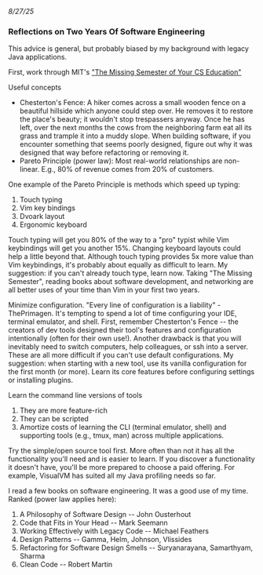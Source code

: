 <!-- trick pandoc to not wrapping date in a paragraph tag -->
<em>8/27/25</em>
<h3>Reflections on Two Years Of Software Engineering</h3>

This advice is general, but probably biased by my background with legacy Java applications.

First, work through MIT's ["The Missing Semester of Your CS Education"](https://missing.csail.mit.edu)

Useful concepts

- Chesterton's Fence: A hiker comes across a small wooden fence on a beautiful hillside which anyone could step over. He removes it to restore the place's beauty; it wouldn't stop trespassers anyway. Once he has left, over the next months the cows from the neighboring farm eat all its grass and trample it into a muddy slope. When building software, if you encounter something that seems poorly designed, figure out why it was designed that way before refactoring or removing it.
- Pareto Principle (power law): Most real-world relationships are non-linear. E.g., 80% of revenue comes from 20% of customers.

One example of the Pareto Principle is methods which speed up typing:

1. Touch typing
2. Vim key bindings
3. Dvoark layout
4. Ergonomic keyboard

Touch typing will get you 80% of the way to a "pro" typist while Vim keybindings will get you another 15%. Changing keyboard layouts could help a little beyond that. Although touch typing provides 5x more value than Vim keybindings, it's probably about equally as difficult to learn. My suggestion: if you can't already touch type, learn now. Taking "The Missing Semester", reading books about software development, and networking are all better uses of your time than Vim in your first two years.

Minimize configuration. "Every line of configuration is a liability" - ThePrimagen. It's tempting to spend a lot of time configuring your IDE, terminal emulator, and shell. First, remember Chesterton's Fence -- the creators of dev tools designed their tool's features and configuration intentionally (often for their own use!). Another drawback is that you will inevitably need to switch computers, help colleagues, or ssh into a server. These are all more difficult if you can't use default configurations. My suggestion: when starting with a new tool, use its vanilla configuration for the first month (or more). Learn its core features before configuring settings or installing plugins.

Learn the command line versions of tools

1. They are more feature-rich
2. They can be scripted
3. Amortize costs of learning the CLI (terminal emulator, shell) and supporting tools (e.g., tmux, man) across multiple applications.

Try the simple/open source tool first. More often than not it has all the functionality you'll need and is easier to learn. If you discover a functionality it doesn't have, you'll be more prepared to choose a paid offering. For example, VisualVM has suited all my Java profiling needs so far.

I read a few books on software engineering. It was a good use of my time. Ranked (power law applies here):

1. A Philosophy of Software Design -- John Ousterhout
2. Code that Fits in Your Head -- Mark Seemann
3. Working Effectively with Legacy Code -- Michael Feathers
4. Design Patterns -- Gamma, Helm, Johnson, Vlissides
5. Refactoring for Software Design Smells -- Suryanarayana, Samarthyam, Sharma
6. Clean Code -- Robert Martin
